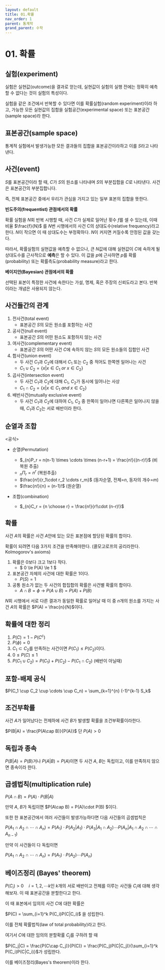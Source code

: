 ```yaml
---
layout: default
title: 01.확률
nav_order: 1
parent: 통계학
grand_parent: 수학
---
```


# 01. 확률

## 실험(experiment)

실험은 실현값(outcome)을 결과로 얻는데, 실현값이 실험의 실행 전에는 정확히 예측할 수 없다는 것이 실험의 특성이다.

실험을 같은 조건에서 반복할 수 있다면 이를 확률실험(random experiment)이라 하고, 가능한 모든 실현값의 집합을 실험공간(experimental space) 또는 표본공간(sample space)라 한다.



## 표본공간(sample space)

통계적 실험에서 발생가능한 모든 결과들의 집합을 표본공간이라하고 이를 $S$라고 나타낸다.



## 사건(event)

$S$를 표본공간이라 할 때, $C$가 $S$의 원소를 나타내며 $S$의 부분집합을 $C$로 나타낸다.
사건은 표본공간의 부분집합니다.

즉, 전체 표본공간 중에서 우리가 관심을 가지고 있는 일부 표본의 집합을 뜻한다.



**빈도주의(frequentist) 관점에서의 확률**

확률 실험을 $N$회 반복 시행할 때, 사건 $C$가 실제로 일어난 횟수 $f$를 셀 수 있는데, 이때 비율 $\frac{f}{N}$ 를 $N$번 시행에서의 사건 C의 상대도수(relative frequency)라고 한다. $N$이 작으면 이 때 상대도수는 부정확하다. $N$이 커지면 커질수록 안정된 값을 갖는다.

따라서, 확률실험의 실현값을 예측할 수 없으나, 큰 $N$값에 대해 실현값이 $C$에 속하게 될 상대도수를 근사적으로 **예측**은 할 수 있다. 이 값을 $p$에 근사하면 $p$를 확률(probability) 또는 확률측도(probability measure)라고 한다. 



**베이지안(Bayesian) 관점에서의 확률**

선택된 표본이 특정한 사건에 속한다는 가설, 명제, 혹은 주장의 신뢰도라고 본다. 반복이라는 개념은 사용되지 않는다.





## 사건들간의 관계

1. 전사건(total event)
   - 표본공간 $S$의 모든 원소를 포함하는 사건
2. 공사건(null event)
   - 표본공간 $S$의 어떤 원소도 포함하지 않는 사건
3. 여사건(complementary event)
   - 표본공간 $S$의 어떤 사건 $C$에 속하지 않는 $S$의 모든 원소들의 집합인 사건
4. 합사건(union event)
   - 두 사건 $C_1$과 $C_2$에 대해서 $C_1$ 또는 $C_2$ 중 적어도 한쪽엔 일어나는 사건
   - $C_1 \cup C_2 = \{x | x\in C_1 \ or \ x\in C_2\}$
5. 곱사건(intersection event)
   - 두 사건 $C_1$과 $C_2$에 대해 $C_1$, $C_2$가 동시에 일어나는 사상
   - $C_1 \cap C_2= \{x|x \in C_1 \ and \ x \in C_2\}$
6. 배반사건(mutually exclusive event)
   - 두 사건 $C_1$과 $C_2$에 대하여 $C_1$, $C_2$ 중 한쪽이 일어나면 다른쪽은 일어나지 않을 때, $C_1$과 $C_2$는 서로 배반이라 한다.





## 순열과 조합

<공식>

- 순열(Permutation)

  - $_{n}P_r = n(n-1) \times \cdots \times (n-r+1) = \frac{n!}{(n-r)!}$ 	(비복원 추출)
  - $_{n}\Pi_r = n^r$    (복원추출)
  - $\frac{n!}{r_1\cdot r_2 \cdots r_m}$     (동자순열, 전체=$n$, 동자의 개수=$m$)
  - $\frac{n!}{n} = (n-1)!$      (원순열)

  

- 조합(combination)
  
  - $_{n}C_r = {n \choose r} = \frac{n!}{r!\cdot (n-r)!}$





## 확률

사건 $A$의 확률은 사건 $A$안에 있는 모든 표본점에 할당된 확률의 합이다.

확률이 되려면 다음 3가지 조건을 만족해야한다. (콜모고로프의 공리라한다. Kolmogorov's axioms)

1. 확률은 0보다 크고 1보다 작다. 
   - $ 0 \le P(A) \le 1 $
2. 표본공간 자체의 사건에 대한 확률은 1이다.
   - $P(S) = 1$
3. 공통 원소가 없는 두 사건의 합집합의 확률은 사건별 확률의 합이다.
   - $A \cap B = \phi \  \longrightarrow \ P(A \cup B) = P(A) + P(B)$



$N$회 시행에서 서로 다른 결과가 동일한 확률로 일어날 때 이 중 $n$개의 원소를 가지는 사건 $A$의 확률은 $P(A) = \frac{n}{N}$이다.



## 확률에 대한 정리

1. $P(C) = 1 - P(C^c)$
2. $P(\phi) = 0$
3. $C_1 \subset C_2$를 만족하는 사건이면 $P(C_1) \le P(C_2)$이다.
4. $0 \le P(C) \le 1$
5. $P(C_1 \cup C_2) = P(C_1) + P(C_2) - P(C_1 \cap C_2)$    (배반이 아닐때)



## 포함-배제 공식

$P(C_1 \cup C_2 \cup \cdots \cup C_n) = \sum_{k=1}^{n} (-1)^{k-1} S_k$



## 조건부확률

사건 $A$가 일어났다는 전제하에 사건 $B$가 발생할 확률을 조건부확률이라한다.

$P(B|A) = \frac{P(A\cap B)}{P(A)}$     단 $P(A) > 0$





## 독립과 종속

$P(B|A) = P(B)$거나 $P(A|B) = P(A)$이면 두 사건 $A$, $B$는 독립이고, 이를 만족하지 않으면 종속이라 한다.



## 곱셈법칙(multiplication rule)

$P(A\cap B) = P(A)\cdot P(B|A)$

만약 $A$, $B$가 독립이면 $P(A\cap B) = P(A)\cdot P(B) $이다.



또한 한 표본공간에서 여러 사건들이 발생가능하다면 다음 사건들의 곱셈법칙은

$P(A_1 \cap A_2 \cap \cdots \cap A_n) = P(A_1)\cdot P(A_2|A_1)\cdot P(A_3|A_1\cap A_2) \cdots P(A_n|A_1\cap A_2\cap \cdots \cap A_{n-1})$

만약 이 사건들이 다 독립이면

$P(A_1 \cap A_2 \cap \cdots \cap A_n) = P(A_1)\cdot P(A_2) \cdots P(A_n)$



## 베이즈정리 (Bayes' theorem)

$P(C_i)>0 \quad i=1, 2, \cdots k$인 $k$개의 서로 배반이고 전체를 이루는 사건들 $C_i$에 대해 생각해보자. 이 때 표본공간을 분할한다고 한다.

이 때 표본에서 임의의 사건 $C$에 대한 확률은

$P(C) = \sum_{i=1}^k P(C_i)P(C|C_i)$  을 성립한다.

이를 전체 확률법칙(law of total probability)라고 한다.



여기서 $C$에 대한 임의의 분할확률 $C_j$를 구하려 할 때

$P(C_j|C) = \frac{P(C\cap C_j)}{P(C)} = \frac{P(C_j)P(C|C_j)}{\sum_{i=1}^k P(C_i)P(C|C_i)}$가 성립한다. 

이를 베이즈정리(Bayes's theorem)이라 한다.

